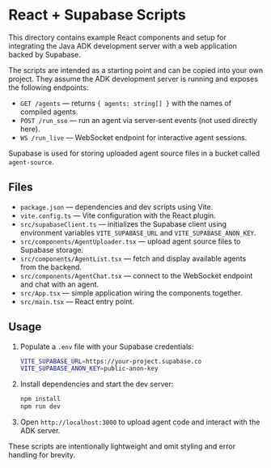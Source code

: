 # React + Supabase Scripts

This directory contains example React components and setup for integrating the
Java ADK development server with a web application backed by Supabase.

The scripts are intended as a starting point and can be copied into your own
project. They assume the ADK development server is running and exposes the
following endpoints:

- `GET /agents` — returns `{ agents: string[] }` with the names of compiled agents.
- `POST /run_sse` — run an agent via server‑sent events (not used directly here).
- `WS /run_live` — WebSocket endpoint for interactive agent sessions.

Supabase is used for storing uploaded agent source files in a bucket called
`agent-source`.

## Files

- `package.json` — dependencies and dev scripts using Vite.
- `vite.config.ts` — Vite configuration with the React plugin.
- `src/supabaseClient.ts` — initializes the Supabase client using environment variables `VITE_SUPABASE_URL` and `VITE_SUPABASE_ANON_KEY`.
- `src/components/AgentUploader.tsx` — upload agent source files to Supabase storage.
- `src/components/AgentList.tsx` — fetch and display available agents from the backend.
- `src/components/AgentChat.tsx` — connect to the WebSocket endpoint and chat with an agent.
- `src/App.tsx` — simple application wiring the components together.
- `src/main.tsx` — React entry point.

## Usage

1. Populate a `.env` file with your Supabase credentials:

   ```bash
   VITE_SUPABASE_URL=https://your-project.supabase.co
   VITE_SUPABASE_ANON_KEY=public-anon-key
   ```

2. Install dependencies and start the dev server:

   ```bash
   npm install
   npm run dev
   ```

3. Open `http://localhost:3000` to upload agent code and interact with the ADK server.

These scripts are intentionally lightweight and omit styling and error handling
for brevity.
